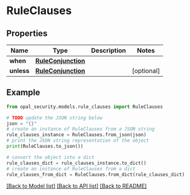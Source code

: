# RuleClauses


## Properties

Name | Type | Description | Notes
------------ | ------------- | ------------- | -------------
**when** | [**RuleConjunction**](RuleConjunction.md) |  | 
**unless** | [**RuleConjunction**](RuleConjunction.md) |  | [optional] 

## Example

```python
from opal_security.models.rule_clauses import RuleClauses

# TODO update the JSON string below
json = "{}"
# create an instance of RuleClauses from a JSON string
rule_clauses_instance = RuleClauses.from_json(json)
# print the JSON string representation of the object
print(RuleClauses.to_json())

# convert the object into a dict
rule_clauses_dict = rule_clauses_instance.to_dict()
# create an instance of RuleClauses from a dict
rule_clauses_from_dict = RuleClauses.from_dict(rule_clauses_dict)
```
[[Back to Model list]](../README.md#documentation-for-models) [[Back to API list]](../README.md#documentation-for-api-endpoints) [[Back to README]](../README.md)


